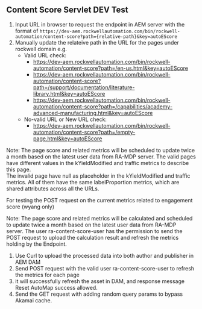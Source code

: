 ## Content Score Servlet DEV Test
1. Input URL in browser to request the endpoint in AEM server with the format of `https://dev-aem.rockwellautomation.com/bin/rockwell-automation/content-score?path={relative-path}&key=autoEScore`
2. Manually update the relateive path in the URL for the pages under rockwell domain e.g. 
	- Valid URL check:
		- https://dev-aem.rockwellautomation.com/bin/rockwell-automation/content-score?path=/en-us.html&key=autoEScore
		- https://dev-aem.rockwellautomation.com/bin/rockwell-automation/content-score?path=/support/documentation/literature-library.html&key=autoEScore
		- https://dev-aem.rockwellautomation.com/bin/rockwell-automation/content-score?path=/capabilities/academy-advanced-manufacturing.html&key=autoEScore
	- No-valid URL or New URL check:
		- https://dev-aem.rockwellautomation.com/bin/rockwell-automation/content-score?path=/empty-page.html&key=autoEScore


Note: The page score and related metrics will be scheduled to update twice a month based on the latest user data from RA-MDP server. 
The valid pages have different values in the kYieldModified and traffic metrics to describe this page.  
The invalid page have null as placeholder in the kYieldModified and traffic metrics.
All of them have the same labelProportion metrics, which are shared attributes across all the URLs.



For testing the POST request on the current metrics related to engagement score (wyang only)

Note: The page score and related metrics will be calculated and scheduled to update twice a month based on the latest user data from RA-MDP server. The user ra-content-score-user has the permission to send the POST request to upload the calculation result and refresh the metrics holding by the Endpoint.
1. Use Curl to upload the processed data into both author and publisher in AEM DAM
2. Send POST request with the valid user ra-content-score-user to refresh the metrics for each page
3. it will successfully refresh the asset in DAM, and response message Reset AutoMap success allowed.
4. Send the GET request with adding random query params to bypass Akamai cache.